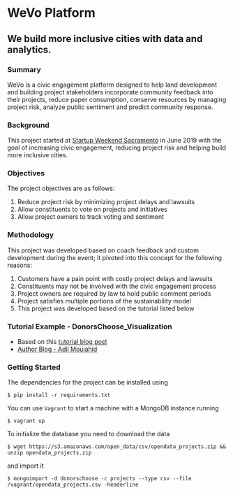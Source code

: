 # WeVo Platform

## We build more inclusive cities with data and analytics.

### Summary

WeVo is a civic engagement platform designed to help land development and building project stakeholders incorporate community feedback into their projects, reduce paper consumption, conserve resources by managing project risk, analyze public sentiment and predict community response.

### Background

This project started at [Startup Weekend Sacramento](http://communities.techstars.com/usa/sacramento/startup-weekend/14400) in June 2019 with the goal of increasing civic engagement, reducing project risk and helping build more inclusive cities.

### Objectives

The project objectives are as follows:

1. Reduce project risk by minimizing project delays and lawsuits
2. Allow constituents to vote on projects and initiatives
3. Allow project owners to track voting and sentiment

### Methodology

This project was developed based on coach feedback and custom development during the event; it pivoted into this concept for the following reasons:

1. Customers have a pain point with costly project delays and lawsuits
2. Constituents may not be involved with the civic engagement process
3. Project owners are required by law to hold public comment periods
4. Project satisfies multiple portions of the sustainability model
5. This project was developed based on the tutorial listed below

### Tutorial Example - DonorsChoose_Visualization

* Based on this [tutorial blog post](http://adilmoujahid.com/posts/2015/01/interactive-data-visualization-d3-dc-python-mongodb/)
* [Author Blog - Adil Moujahid](http://adilmoujahid.com)

### Getting Started

The dependencies for the project can be installed using

    $ pip install -r requirements.txt

You can use ``Vagrant`` to start a machine with a MongoDB instance running

    $ vagrant up

To initialize the database you need to download the data

    $ wget https://s3.amazonaws.com/open_data/csv/opendata_projects.zip && unzip opendata_projects.zip

and import it

    $ mongoimport -d donorschoose -c projects --type csv --file /vagrant/opendata_projects.csv -headerline
